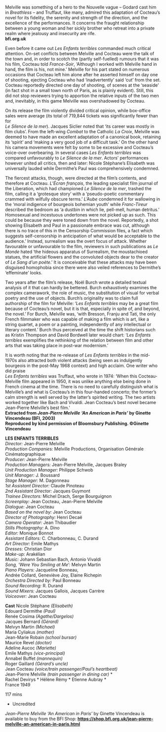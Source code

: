 
Melville was something of a hero to the Nouvelle vague – Godard cast him in _Breathless_ – and Truffaut, like many, admired this adaptation of Cocteau’s novel for its fidelity, the serenity and strength of the direction, and the excellence of the performances. It concerns the fraught relationship between a young woman and her sickly brother who retreat into a private realm where jealousy and insecurity are rife.<br>
**bfi.org.uk**

Even before it came out _Les Enfants terribles_ commanded much critical attention. On-set conflicts between Melville and Cocteau were the talk of the town and, in order to scotch the (partly self-fuelled) rumours that it was his film, Cocteau told _France-Soir_, ‘Although I worked with Melville hand in hand, the film is his, not mine.’ Melville for his part stated on numerous occasions that Cocteau left him alone after he asserted himself on day one of shooting, ejecting Cocteau who had ‘inadvertently’ said ‘cut’ from the set. Cocteau reportedly directed one day of shooting, of scenes at the ‘seaside’ (in fact shot in a small town north of Paris, as is plainly evident). Still, this did not stop reviewers trying to apportion the relative inputs of the two men and, inevitably, in this game Melville was overshadowed by Cocteau.

On its release the film violently divided critical opinion, while box-office sales were average (its total of 719,844 tickets was significantly fewer than for  
_Le Silence de la mer_). Jacques Siclier noted that ‘its career was mostly in film clubs’. From the left-wing _Combat_ to the Catholic _La Croix_, Melville was deemed to have made an excellent adaptation of a canonical book, retaining its ‘spirit’ and ‘making a very good job of a difficult task.’ On the other hand his camera movements were felt by some to be excessive and Cocteau’s voice-over overbearing. In several cases _Les Enfants terribles_ was compared unfavourably to _Le Silence de la mer_. Actors’ performances however united all critics, then and later: Nicole Stéphane’s Elisabeth was universally lauded while Dermithe’s Paul was comprehensively condemned.

The fiercest attacks, though, were directed at the film’s contents, and therefore at Cocteau. _L’Écran français_, the leading specialist film journal of the Liberation, which had championed _Le Silence de la mer_, trashed the film, calling it a ‘grotesque story’ with a ‘pseudo-poetic commentary crammed with wilfully obscure terms.’ _L’Aube_ condemned it for wallowing in the ‘moral indigence of bourgeois bohemian youth’ while _Franc-Tireur_ described the bedroom as ‘a dustbin in which lie, pell-mell, human detritus.’ Homosexual and incestuous undertones were not picked up as such. This could be because they were toned down from the novel. Reportedly, a shot showing Elisabeth and Paul in a passionate embrace was cut, although there is no trace of this in the Censorship Commission files, a fact which suggests self-censorship in anticipation of what would be acceptable to the audience.’ Instead, surrealism was the overt focus of attack. Whether favourable or unfavourable to the film, reviewers in such publications as _Le Monde_ hated ‘the hideous apparatus of Surrealism, the moustachioed statues, the artificial flowers and the convoluted objects dear to the creator of _Le Sang d’un poète_.’ It is conceivable that these attacks may have been disguised homophobia since there were also veiled references to Dermithe’s ‘effeminate’ looks.

Two years after the film’s release, Noël Burch wrote a detailed textual analysis of it that can hardly be bettered. Burch exhaustively examines the complex camerawork, the role of music, the substitution of visual for verbal poetry and the use of objects. Burch’s originality was to claim full authorship of the film for Melville: ‘_Les Enfants terribles_ may be a great film because of Cocteau’s novel, but it is that, especially in spite of, and beyond, the novel.’ For Burch, Melville was, ‘with Bresson, Franju and Tati, the only French filmmaker who was capable of making a film which is art, like a string quartet, a poem or a painting, independently of any intellectual or literary content.’ Burch thus perceived at the time the shift historians such as Kristin Thompson and David Bordwell later would chart: ‘_Les Enfants terribles_ exemplifies the rethinking of the relation between film and other arts that was taking place in post-war modernism.’

It is worth noting that the re-release of _Les Enfants terribles_ in the mid-1970s also attracted both violent attacks (being seen as indulgently bourgeois in the post-May 1968 context) and high acclaim. One writer who did praise  
_Les Enfants terribles_ was Truffaut, who wrote in 1974: ‘When this Cocteau-Melville film appeared in 1950, it was unlike anything else being done in French cinema at the time. There is no need to carefully distinguish what is Melville’s and what is Cocteau’s in this four-handed concerto; the former’s calm strength is well served by the latter’s spirited writing. The two artists worked together like Bach and Vivaldi. Jean Cocteau’s best novel became Jean-Pierre Melville’s best film.’<br>
**Extracted from _Jean-Pierre Melville ‘An American in Paris’_ by Ginette Vincendeau (BFI, 2003)  
Reproduced by kind permission of Bloomsbury Publishing. ©Ginette Vincendeau**<br>

**LES ENFANTS TERRIBLES**<br>
_Director:_ Jean-Pierre Melville  
_Production Companies:_ Melville Productions, Organisation Générale Cinématographique  
_Producer:_ Jean-Pierre Melville  
_Production Managers:_ Jean-Pierre Melville, Jacques Braley  
_Unit Production Manager:_ Philippe Schwob  
_Unit Manager:_ J. Boussard  
_Stage Manager:_ M. Dagonneau  
_1st Assistant Director:_ Claude Pinoteau  
_2nd Assistant Director:_ Jacques Guymont  
_Trainee Directors:_ Michel Drach, Serge Bourguignon  
_Screenplay:_ Jean Cocteau, Jean-Pierre Melville  
_Dialogue:_ Jean Cocteau  
_Based on the novel by:_ Jean Cocteau  
_Director of Photography:_ Henri Decaë  
_Camera Operator:_ Jean Thibaudier  
_Stills Photography:_ A. Dino  
_Editor:_ Monique Bonnot  
_Assistant Editors:_ C. Charbonneau, C. Durand  
_Art Director:_ Emile Mathys  
_Dresses:_ Christian Dior  
_Make-up:_ Arakélian  
_Music:_ Johann Sebastian Bach, Antonio Vivaldi  
_Song, ‘Were You Smiling at Me’:_ Melvyn Martin  
_Piano Players:_ Jacqueline Bonneau,  
Andrée Collard, Geneviève Joy, Elaine Richepin  
_Orchestra Directed by:_ Paul Bonneau  
_Sound Recording:_ R. Durand  
_Sound Mixers:_ Jacques Gallois, Jacques Carrère  
_Voiceover:_ Jean Cocteau  

**Cast**
Nicole Stéphane _(Elisabeth)_  
Edouard Dermithe _(Paul)_  
Renée Cosima _(Agathe/Dargelos)_  
Jacques Bernard _(Gérard)_  
Melvyn Martin _(Michael)_  
Maria Cyliakus _(mother)_  
Jean-Marie Robain _(school bursar)_  
Maurice Revel _(doctor)_  
Adeline Aucoc _(Mariette)_  
Emile Mathys _(vice-principal)_  
Annabel Buffet _(mannequin)_  
Roger Gaillard _(Gérard’s uncle)_  
Jean Cocteau _(voice/train passenger/Paul’s heartbeat)_  
Jean-Pierre Melville _(train passenger in dining car)_ *  
Rachel Devirys *
Hélène Rémy *
Etienne Aubray *  
France 1949

117 mins

* Uncredited<br>

_Jean-Pierre Melville ‘An American in Paris’_ by Ginette Vincendeau is available to buy from the BFI Shop: **https://shop.bfi.org.uk/jean-pierre-melville-an-american-in-paris.html**
<!--stackedit_data:
eyJoaXN0b3J5IjpbLTE5MjIyODk2OTFdfQ==
-->